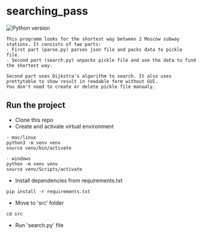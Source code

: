 # searching_pass
![Python version](https://img.shields.io/badge/python-3.8-yellow)

```
This programm looks for the shortest way between 2 Moscow subway stations. It consists of two parts:
- First part (parse.py) parses json file and packs data to pickle file.
- Second part (search.py) unpacks pickle file and use the data to find the shortest way. 

Second part uses Dijkstra's algorithm to search. It also uses prettytable to show result in readable form without GUI.
You don't need to create or delete pickle file manualy.
```

## Run the project
- Clone this repo
- Create and activate virtual environment
```
- mac/linux
python3 -m venv venv
source venv/bin/activate

- windows
python -m venv venv
source venv/Scripts/activate 
``` 

- Install dependencies from requirements.txt
```
pip install -r requirements.txt
``` 

- Move to 'src' folder
```
cd src
```

- Run 'search.py' file

